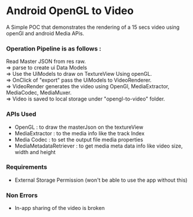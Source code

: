 # Android OpenGL to Video
 
A Simple POC that demonstrates the rendering of a 15 secs video using openGl and android Media APis.

### Operation Pipeline is as follows :
Read Master JSON from res raw.  
=> parse to create ui Data Models  
=> Use the UiModels to draw on TextureView Using openGL.  
=> OnClick of "export" pass the UiModels to VideoRenderer.  
=> VideoRender generates the video using OpenGl, MediaExtractor, MediaCodec, MediaMuxer.  
=> Video is saved to local storage under "opengl-to-video" folder.  

### APIs Used
- OpenGL : to draw the masterJson on the textureView
- MediaExtractor : to the media info like the track Index
- Media Codec : to set the output file media properties
- MediaMetadataRetriever : to get media meta data info like video size, width and height

### Requirements
- External Storage Permission (won't be able to use the app without this)

### Non Errors
- In-app sharing of the video is broken
